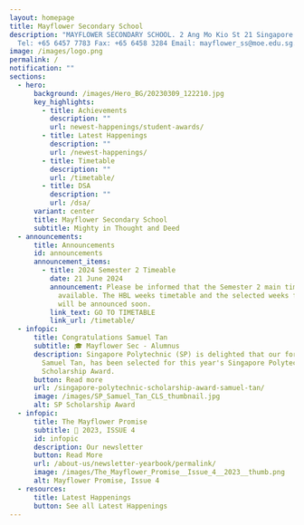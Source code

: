 ```yaml
---
layout: homepage
title: Mayflower Secondary School
description: "MAYFLOWER SECONDARY SCHOOL. 2 Ang Mo Kio St 21 Singapore 569384
  Tel: +65 6457 7783 Fax: +65 6458 3284 Email: mayflower_ss@moe.edu.sg."
image: /images/logo.png
permalink: /
notification: ""
sections:
  - hero:
      background: /images/Hero_BG/20230309_122210.jpg
      key_highlights:
        - title: Achievements
          description: ""
          url: newest-happenings/student-awards/
        - title: Latest Happenings
          description: ""
          url: /newest-happenings/
        - title: Timetable
          description: ""
          url: /timetable/
        - title: DSA
          description: ""
          url: /dsa/
      variant: center
      title: Mayflower Secondary School
      subtitle: Mighty in Thought and Deed
  - announcements:
      title: Announcements
      id: announcements
      announcement_items:
        - title: 2024 Semester 2 Timeable
          date: 21 June 2024
          announcement: Please be informed that the Semester 2 main timetable is
            available. The HBL weeks timetable and the selected weeks for HBL
            will be announced soon.
          link_text: GO TO TIMETABLE
          link_url: /timetable/
  - infopic:
      title: Congratulations Samuel Tan
      subtitle: 🎓 Mayflower Sec - Alumnus
      description: Singapore Polytechnic (SP) is delighted that our former student,
        Samuel Tan, has been selected for this year's Singapore Polytechnic
        Scholarship Award.
      button: Read more
      url: /singapore-polytechnic-scholarship-award-samuel-tan/
      image: /images/SP_Samuel_Tan_CLS_thumbnail.jpg
      alt: SP Scholarship Award
  - infopic:
      title: The Mayflower Promise
      subtitle: 📰 2023, ISSUE 4
      id: infopic
      description: Our newsletter
      button: Read More
      url: /about-us/newsletter-yearbook/permalink/
      image: /images/The_Mayflower_Promise__Issue_4__2023__thumb.png
      alt: Mayflower Promise, Issue 4
  - resources:
      title: Latest Happenings
      button: See all Latest Happenings
---
```

